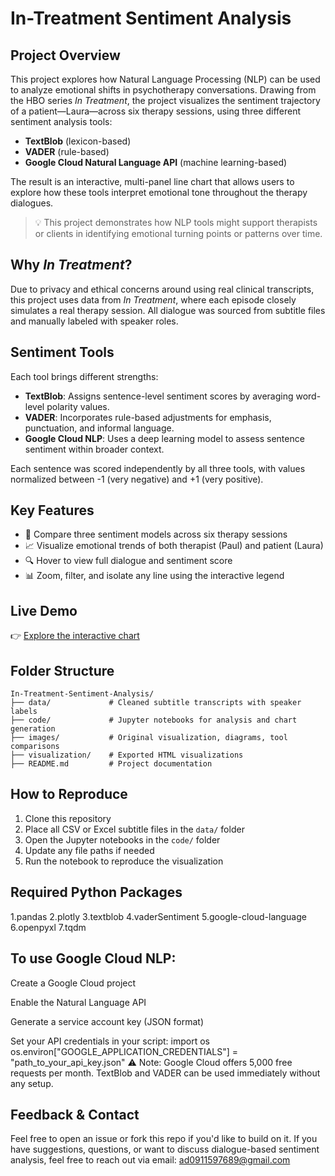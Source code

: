 # In-Treatment Sentiment Analysis

## Project Overview

This project explores how Natural Language Processing (NLP) can be used to analyze emotional shifts in psychotherapy conversations. Drawing from the HBO series *In Treatment*, the project visualizes the sentiment trajectory of a patient—Laura—across six therapy sessions, using three different sentiment analysis tools:

- **TextBlob** (lexicon-based)
- **VADER** (rule-based)
- **Google Cloud Natural Language API** (machine learning-based)

The result is an interactive, multi-panel line chart that allows users to explore how these tools interpret emotional tone throughout the therapy dialogues.

> 💡 This project demonstrates how NLP tools might support therapists or clients in identifying emotional turning points or patterns over time.

## Why *In Treatment*?

Due to privacy and ethical concerns around using real clinical transcripts, this project uses data from *In Treatment*, where each episode closely simulates a real therapy session. All dialogue was sourced from subtitle files and manually labeled with speaker roles.

## Sentiment Tools

Each tool brings different strengths:

- **TextBlob**: Assigns sentence-level sentiment scores by averaging word-level polarity values.
- **VADER**: Incorporates rule-based adjustments for emphasis, punctuation, and informal language.
- **Google Cloud NLP**: Uses a deep learning model to assess sentence sentiment within broader context.

Each sentence was scored independently by all three tools, with values normalized between -1 (very negative) and +1 (very positive).

## Key Features

- 🧠 Compare three sentiment models across six therapy sessions  
- 📈 Visualize emotional trends of both therapist (Paul) and patient (Laura)  
- 🔍 Hover to view full dialogue and sentiment score  
- 📊 Zoom, filter, and isolate any line using the interactive legend  

## Live Demo

👉 [Explore the interactive chart](https://wu-yu-hsien.github.io/In-Treatment-Sentiment-Analysis/textblob_vader_google_with_tips.html)

## Folder Structure

```
In-Treatment-Sentiment-Analysis/
├── data/             # Cleaned subtitle transcripts with speaker labels
├── code/             # Jupyter notebooks for analysis and chart generation
├── images/           # Original visualization, diagrams, tool comparisons
├── visualization/    # Exported HTML visualizations
├── README.md         # Project documentation
```


## How to Reproduce

1. Clone this repository  
2. Place all CSV or Excel subtitle files in the `data/` folder  
3. Open the Jupyter notebooks in the `code/` folder  
4. Update any file paths if needed  
5. Run the notebook to reproduce the visualization  

## Required Python Packages
1.pandas
2.plotly
3.textblob
4.vaderSentiment
5.google-cloud-language
6.openpyxl
7.tqdm

## To use Google Cloud NLP:
Create a Google Cloud project

Enable the Natural Language API

Generate a service account key (JSON format)

Set your API credentials in your script:
import os
os.environ["GOOGLE_APPLICATION_CREDENTIALS"] = "path_to_your_api_key.json"
⚠️ Note: Google Cloud offers 5,000 free requests per month.
TextBlob and VADER can be used immediately without any setup.

## Feedback & Contact
Feel free to open an issue or fork this repo if you'd like to build on it.
If you have suggestions, questions, or want to discuss dialogue-based sentiment analysis, feel free to reach out via email: ad0911597689@gmail.com 
